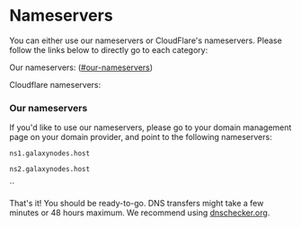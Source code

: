 # Nameservers

You can either use our nameservers or CloudFlare's nameservers. Please follow the links below to directly go to each category:



Our nameservers: ([#our-nameservers](nameservers.md#our-nameservers "mention"))

Cloudflare nameservers:



### Our nameservers

If you'd like to use our nameservers, please go to your domain management page on your domain provider, and point to the following nameservers:

`ns1.galaxynodes.host`

`ns2.galaxynodes.host`

``

That's it! You should be ready-to-go. DNS transfers might take a few minutes or 48 hours maximum. We recommend using [dnschecker.org](https://dnschecker.org/#NS).
